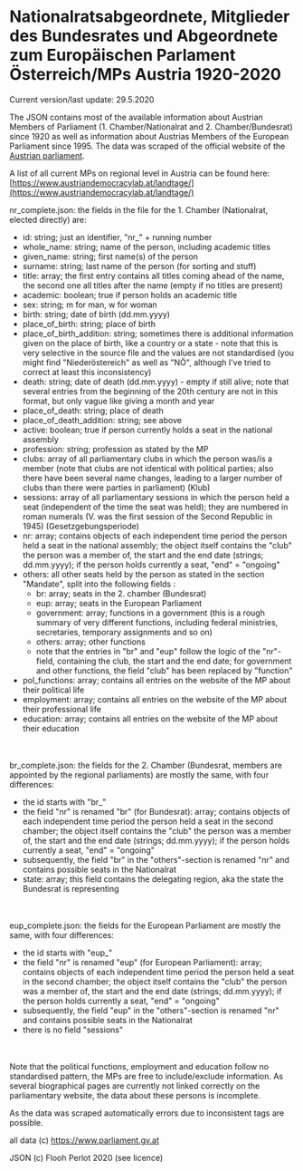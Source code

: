 # Nationalratsabgeordnete, Mitglieder des Bundesrates und Abgeordnete zum Europäischen Parlament Österreich/MPs Austria 1920-2020
Current version/last update: 29.5.2020

The JSON contains most of the available information about Austrian Members of Parliament (1. Chamber/Nationalrat and 2. Chamber/Bundesrat) since 1920 as well as information about Austrias Members of the European Parliament since 1995. The data was scraped of the official website of the [Austrian parliament](https://www.parlament.gv.at).

A list of all current MPs on regional level in Austria can be found here: [https://www.austriandemocracylab.at/landtage/](https://www.austriandemocracylab.at/landtage/)

nr_complete.json: the fields in the file for the 1. Chamber (Nationalrat, elected directly) are:

* id: string; just an identifier, "nr_" + running number
* whole_name: string; name of the person, including academic titles
* given_name: string; first name(s) of the person
* surname: string; last name of the person (for sorting and stuff)
* title: array; the first entry contains all titles coming ahead of the name, the second one all titles after the name (empty if no titles are present)
* academic: boolean; true if person holds an academic title
* sex: string; m for man, w for woman
* birth: string; date of birth (dd.mm.yyyy)
* place_of_birth: string; place of birth
* place_of_birth_addition: string; sometimes there is additional information given on the place of birth, like a country or a state - note that this is very selective in the source file and the values are not standardised (you might find "Niederöstereich" as well as "NÖ", although I've tried to correct at least this inconsistency)
* death: string; date of death (dd.mm.yyyy) - empty if still alive; note that several entries from the beginning of the 20th century are not in this format, but only vague like giving a month and year
* place_of_death: string; place of death
* place_of_death_addition: string; see above
* active: boolean; true if person currently holds a seat in the national assembly
* profession: string; profession as stated by the MP
* clubs: array of all parliamentary clubs in which the person was/is a member (note that clubs are not identical with political parties; also there have been several name changes, leading to a larger number of clubs than there were parties in parliament) (Klub)
* sessions: array of all parliamentary sessions in which the person held a seat (independent of the time the seat was held); they are numbered in roman numerals (V. was the first session of the Second Republic in 1945) (Gesetzgebungsperiode)
* nr: array; contains objects of each independent time period the person held a seat in the national assembly; the object itself contains the "club" the person was a member of, the start and the end date (strings; dd.mm.yyyy); if the person holds currently a seat, "end" = "ongoing"
* others: all other seats held by the person as stated in the section "Mandate", split into the following fields :
    * br: array; seats in the 2. chamber (Bundesrat)
    * eup: array; seats in the European Parliament
    * government: array; functions in a government (this is a rough summary of very different functions, including federal ministries, secretaries, temporary assignments and so on)
    * others: array; other functions
    * note that the entries in "br" and "eup" follow the logic of the "nr"-field, containing the club, the start and the end date; for government and other functions, the field "club" has been replaced by "function"
* pol_functions: array; contains all entries on the website of the MP about their political life
* employment: array; contains all entries on the website of the MP about their professional life
* education: array; contains all entries on the website of the MP about their education

<br>
<br>
br_complete.json: the fields for the 2. Chamber (Bundesrat, members are appointed by the regional parliaments) are mostly the same, with four differences:

* the id starts with "br_"
* the field "nr" is renamed "br" (for Bundesrat): array; contains objects of each independent time period the person held a seat in the second chamber; the object itself contains the "club" the person was a member of, the start and the end date (strings; dd.mm.yyyy); if the person holds currently a seat, "end" = "ongoing"
* subsequently, the field "br" in the "others"-section is renamed "nr" and contains possible seats in the Nationalrat
* state: array; this field contains the delegating region, aka the state the Bundesrat is representing

<br>
<br>
eup_complete.json: the fields for the European Parliament are mostly the same, with four differences:

* the id starts with "eup_"
* the field "nr" is renamed "eup" (for European Parliament): array; contains objects of each independent time period the person held a seat in the second chamber; the object itself contains the "club" the person was a member of, the start and the end date (strings; dd.mm.yyyy); if the person holds currently a seat, "end" = "ongoing"
* subsequently, the field "eup" in the "others"-section is renamed "nr" and contains possible seats in the Nationalrat
* there is no field "sessions"

<br>
<br>
Note that the political functions, employment and education follow no standardised pattern, the MPs are free to include/exclude information. As several biographical pages are currently not linked correctly on the parliamentary website, the data about these persons is incomplete.

As the data was scraped automatically errors due to inconsistent tags are possible.

all data (c) https://www.parliament.gv.at

JSON (c) Flooh Perlot 2020 (see licence)
